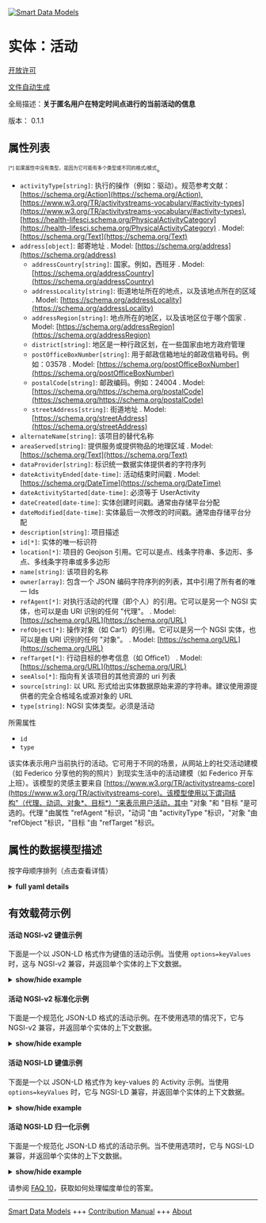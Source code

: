 <!-- 10-Header -->      
[![Smart Data Models](https://smartdatamodels.org/wp-content/uploads/2022/01/SmartDataModels_logo.png "Logo")](https://smartdatamodels.org)      
实体：活动      
=====<!-- /10-Header -->      
<!-- 15-License -->      
[开放许可](https://github.com/smart-data-models//dataModel.User/blob/master/Activity/LICENSE.md)      
[文件自动生成](https://docs.google.com/presentation/d/e/2PACX-1vTs-Ng5dIAwkg91oTTUdt8ua7woBXhPnwavZ0FxgR8BsAI_Ek3C5q97Nd94HS8KhP-r_quD4H0fgyt3/pub?start=false&loop=false&delayms=3000#slide=id.gb715ace035_0_60)      
<!-- /15-License -->      
<!-- 20-Description -->      
全局描述：**关于匿名用户在特定时间点进行的当前活动的信息**      
版本： 0.1.1      
<!-- /20-Description -->      
<!-- 30-PropertiesList -->      
## 属性列表      
<sup><sub>[*] 如果属性中没有类型，是因为它可能有多个类型或不同的格式/模式</sub></sup>。      
- `activityType[string]`: 执行的操作（例如：驱动）。规范参考文献：[https://schema.org/Action](https://schema.org/Action), [https://www.w3.org/TR/activitystreams-vocabulary/#activity-types](https://www.w3.org/TR/activitystreams-vocabulary/#activity-types), [https://health-lifesci.schema.org/PhysicalActivityCategory](https://health-lifesci.schema.org/PhysicalActivityCategory)  . Model: [https://schema.org/Text](https://schema.org/Text)- `address[object]`: 邮寄地址  . Model: [https://schema.org/address](https://schema.org/address)	- `addressCountry[string]`: 国家。例如，西班牙  . Model: [https://schema.org/addressCountry](https://schema.org/addressCountry)      
	- `addressLocality[string]`: 街道地址所在的地点，以及该地点所在的区域  . Model: [https://schema.org/addressLocality](https://schema.org/addressLocality)      
	- `addressRegion[string]`: 地点所在的地区，以及该地区位于哪个国家  . Model: [https://schema.org/addressRegion](https://schema.org/addressRegion)      
	- `district[string]`: 地区是一种行政区划，在一些国家由地方政府管理        
	- `postOfficeBoxNumber[string]`: 用于邮政信箱地址的邮政信箱号码。例如：03578  . Model: [https://schema.org/postOfficeBoxNumber](https://schema.org/postOfficeBoxNumber)      
	- `postalCode[string]`: 邮政编码。例如：24004  . Model: [https://schema.org/https://schema.org/postalCode](https://schema.org/https://schema.org/postalCode)      
	- `streetAddress[string]`: 街道地址  . Model: [https://schema.org/streetAddress](https://schema.org/streetAddress)      
- `alternateName[string]`: 该项目的替代名称  - `areaServed[string]`: 提供服务或提供物品的地理区域  . Model: [https://schema.org/Text](https://schema.org/Text)- `dataProvider[string]`: 标识统一数据实体提供者的字符序列  - `dateActivityEnded[date-time]`: 活动结束时间戳  . Model: [https://schema.org/DateTime](https://schema.org/DateTime)- `dateActivityStarted[date-time]`: 必须等于 UserActivity  - `dateCreated[date-time]`: 实体创建时间戳。通常由存储平台分配  - `dateModified[date-time]`: 实体最后一次修改的时间戳。通常由存储平台分配  - `description[string]`: 项目描述  - `id[*]`: 实体的唯一标识符  - `location[*]`: 项目的 Geojson 引用。它可以是点、线条字符串、多边形、多点、多线条字符串或多多边形  - `name[string]`: 该项目的名称  - `owner[array]`: 包含一个 JSON 编码字符序列的列表，其中引用了所有者的唯一 Ids  - `refAgent[*]`: 对执行活动的代理（即个人）的引用。它可以是另一个 NGSI 实体，也可以是由 URI 识别的任何 "代理"。  . Model: [https://schema.org/URL](https://schema.org/URL)- `refObject[*]`: 操作对象（如 Car1）的引用。它可以是另一个 NGSI 实体，也可以是由 URI 识别的任何 "对象"。  . Model: [https://schema.org/URL](https://schema.org/URL)- `refTarget[*]`: 行动目标的参考信息（如 Office1）  . Model: [https://schema.org/URL](https://schema.org/URL)- `seeAlso[*]`: 指向有关该项目的其他资源的 uri 列表  - `source[string]`: 以 URL 形式给出实体数据原始来源的字符串。建议使用源提供者的完全合格域名或源对象的 URL  - `type[string]`: NGSI 实体类型。必须是活动  <!-- /30-PropertiesList -->      
<!-- 35-RequiredProperties -->      
所需属性      
- `id`  - `type`  <!-- /35-RequiredProperties -->      
<!-- 40-RequiredProperties -->      
该实体表示用户当前执行的活动。它可用于不同的场景，从网站上的社交活动建模（如 Federico 分享他的狗的照片）到现实生活中的活动建模（如 Federico 开车上班）。该模型的灵感主要来自 [https://www.w3.org/TR/activitystreams-core](https://www.w3.org/TR/activitystreams-core)。该模型使用以下谓词结构"（代理、动词、对象*、目标*）"来表示用户活动，其中 "对象 "和 "目标 "是可选的。代理 "由属性 "refAgent "标识，"动词 "由 "activityType "标识，"对象 "由 "refObject "标识，"目标 "由 "refTarget "标识。      
<!-- /40-RequiredProperties -->      
<!-- 50-DataModelHeader -->      
## 属性的数据模型描述      
按字母顺序排列（点击查看详情）      
<!-- /50-DataModelHeader -->      
<!-- 60-ModelYaml -->      
<details><summary><strong>full yaml details</strong></summary>        
```yaml      
Activity:        
  description: Information on the current activity performed by an anonymized user in a given point in time        
  properties:        
    activityType:        
      description: "The action performed (e.g. Drive). Normative References: [https://schema.org/Action](https://schema.org/Action), [https://www.w3.org/TR/activitystreams-vocabulary/#activity-types](https://www.w3.org/TR/activitystreams-vocabulary/#activity-types), [https://health-lifesci.schema.org/PhysicalActivityCategory](https://health-lifesci.schema.org/PhysicalActivityCategory)"        
      type: string        
      x-ngsi:        
        model: https://schema.org/Text        
        type: Property        
    address:        
      description: The mailing address        
      properties:        
        addressCountry:        
          description: 'The country. For example, Spain'        
          type: string        
          x-ngsi:        
            model: https://schema.org/addressCountry        
            type: Property        
        addressLocality:        
          description: 'The locality in which the street address is, and which is in the region'        
          type: string        
          x-ngsi:        
            model: https://schema.org/addressLocality        
            type: Property        
        addressRegion:        
          description: 'The region in which the locality is, and which is in the country'        
          type: string        
          x-ngsi:        
            model: https://schema.org/addressRegion        
            type: Property        
        district:        
          description: 'A district is a type of administrative division that, in some countries, is managed by the local government'        
          type: string        
          x-ngsi:        
            type: Property        
        postOfficeBoxNumber:        
          description: 'The post office box number for PO box addresses. For example, 03578'        
          type: string        
          x-ngsi:        
            model: https://schema.org/postOfficeBoxNumber        
            type: Property        
        postalCode:        
          description: 'The postal code. For example, 24004'        
          type: string        
          x-ngsi:        
            model: https://schema.org/https://schema.org/postalCode        
            type: Property        
        streetAddress:        
          description: The street address        
          type: string        
          x-ngsi:        
            model: https://schema.org/streetAddress        
            type: Property        
        streetNr:        
          description: Number identifying a specific property on a public street        
          type: string        
          x-ngsi:        
            type: Property        
      type: object        
      x-ngsi:        
        model: https://schema.org/address        
        type: Property        
    alternateName:        
      description: An alternative name for this item        
      type: string        
      x-ngsi:        
        type: Property        
    areaServed:        
      description: The geographic area where a service or offered item is provided        
      type: string        
      x-ngsi:        
        model: https://schema.org/Text        
        type: Property        
    dataProvider:        
      description: A sequence of characters identifying the provider of the harmonised data entity        
      type: string        
      x-ngsi:        
        type: Property        
    dateActivityEnded:        
      description: Activity's end timestamp        
      format: date-time        
      type: string        
      x-ngsi:        
        model: https://schema.org/DateTime        
        type: Property        
    dateActivityStarted:        
      description: It must be equal to UserActivity        
      format: date-time        
      type: string        
      x-ngsi:        
        type: Property        
    dateCreated:        
      description: Entity creation timestamp. This will usually be allocated by the storage platform        
      format: date-time        
      type: string        
      x-ngsi:        
        type: Property        
    dateModified:        
      description: Timestamp of the last modification of the entity. This will usually be allocated by the storage platform        
      format: date-time        
      type: string        
      x-ngsi:        
        type: Property        
    description:        
      description: A description of this item        
      type: string        
      x-ngsi:        
        type: Property        
    id:        
      anyOf:        
        - description: Identifier format of any NGSI entity        
          maxLength: 256        
          minLength: 1        
          pattern: ^[\w\-\.\{\}\$\+\*\[\]`|~^@!,:\\]+$        
          type: string        
          x-ngsi:        
            type: Property        
        - description: Identifier format of any NGSI entity        
          format: uri        
          type: string        
          x-ngsi:        
            type: Property        
      description: Unique identifier of the entity        
      x-ngsi:        
        type: Property        
    location:        
      description: 'Geojson reference to the item. It can be Point, LineString, Polygon, MultiPoint, MultiLineString or MultiPolygon'        
      oneOf:        
        - description: Geojson reference to the item. Point        
          properties:        
            bbox:        
              items:        
                type: number        
              minItems: 4        
              type: array        
            coordinates:        
              items:        
                type: number        
              minItems: 2        
              type: array        
            type:        
              enum:        
                - Point        
              type: string        
          required:        
            - type        
            - coordinates        
          title: GeoJSON Point        
          type: object        
          x-ngsi:        
            type: GeoProperty        
        - description: Geojson reference to the item. LineString        
          properties:        
            bbox:        
              items:        
                type: number        
              minItems: 4        
              type: array        
            coordinates:        
              items:        
                items:        
                  type: number        
                minItems: 2        
                type: array        
              minItems: 2        
              type: array        
            type:        
              enum:        
                - LineString        
              type: string        
          required:        
            - type        
            - coordinates        
          title: GeoJSON LineString        
          type: object        
          x-ngsi:        
            type: GeoProperty        
        - description: Geojson reference to the item. Polygon        
          properties:        
            bbox:        
              items:        
                type: number        
              minItems: 4        
              type: array        
            coordinates:        
              items:        
                items:        
                  items:        
                    type: number        
                  minItems: 2        
                  type: array        
                minItems: 4        
                type: array        
              type: array        
            type:        
              enum:        
                - Polygon        
              type: string        
          required:        
            - type        
            - coordinates        
          title: GeoJSON Polygon        
          type: object        
          x-ngsi:        
            type: GeoProperty        
        - description: Geojson reference to the item. MultiPoint        
          properties:        
            bbox:        
              items:        
                type: number        
              minItems: 4        
              type: array        
            coordinates:        
              items:        
                items:        
                  type: number        
                minItems: 2        
                type: array        
              type: array        
            type:        
              enum:        
                - MultiPoint        
              type: string        
          required:        
            - type        
            - coordinates        
          title: GeoJSON MultiPoint        
          type: object        
          x-ngsi:        
            type: GeoProperty        
        - description: Geojson reference to the item. MultiLineString        
          properties:        
            bbox:        
              items:        
                type: number        
              minItems: 4        
              type: array        
            coordinates:        
              items:        
                items:        
                  items:        
                    type: number        
                  minItems: 2        
                  type: array        
                minItems: 2        
                type: array        
              type: array        
            type:        
              enum:        
                - MultiLineString        
              type: string        
          required:        
            - type        
            - coordinates        
          title: GeoJSON MultiLineString        
          type: object        
          x-ngsi:        
            type: GeoProperty        
        - description: Geojson reference to the item. MultiLineString        
          properties:        
            bbox:        
              items:        
                type: number        
              minItems: 4        
              type: array        
            coordinates:        
              items:        
                items:        
                  items:        
                    items:        
                      type: number        
                    minItems: 2        
                    type: array        
                  minItems: 4        
                  type: array        
                type: array        
              type: array        
            type:        
              enum:        
                - MultiPolygon        
              type: string        
          required:        
            - type        
            - coordinates        
          title: GeoJSON MultiPolygon        
          type: object        
          x-ngsi:        
            type: GeoProperty        
      x-ngsi:        
        type: GeoProperty        
    name:        
      description: The name of this item        
      type: string        
      x-ngsi:        
        type: Property        
    owner:        
      description: A List containing a JSON encoded sequence of characters referencing the unique Ids of the owner(s)        
      items:        
        anyOf:        
          - description: Identifier format of any NGSI entity        
            maxLength: 256        
            minLength: 1        
            pattern: ^[\w\-\.\{\}\$\+\*\[\]`|~^@!,:\\]+$        
            type: string        
            x-ngsi:        
              type: Property        
          - description: Identifier format of any NGSI entity        
            format: uri        
            type: string        
            x-ngsi:        
              type: Property        
        description: Unique identifier of the entity        
        x-ngsi:        
          type: Property        
      type: array        
      x-ngsi:        
        type: Property        
    refAgent:        
      anyOf:        
        - description: Identifier format of any NGSI entity        
          maxLength: 256        
          minLength: 1        
          pattern: ^[\w\-\.\{\}\$\+\*\[\]`|~^@!,:\\]+$        
          type: string        
          x-ngsi:        
            type: Property        
        - description: Identifier format of any NGSI entity        
          format: uri        
          type: string        
          x-ngsi:        
            type: Property        
      description: Reference to the agent (i.e. a person) performing the activity. It may be another NGSI Entity or any `Agent` identified by an URI        
      x-ngsi:        
        model: https://schema.org/URL        
        type: Relationship        
    refObject:        
      anyOf:        
        - description: Identifier format of any NGSI entity        
          maxLength: 256        
          minLength: 1        
          pattern: ^[\w\-\.\{\}\$\+\*\[\]`|~^@!,:\\]+$        
          type: string        
          x-ngsi:        
            type: Property        
        - description: Identifier format of any NGSI entity        
          format: uri        
          type: string        
          x-ngsi:        
            type: Property        
      description: Reference to the object of the action (e.g. Car1). It may be another NGSI Entity or any `Object` identified by an URI        
      x-ngsi:        
        model: https://schema.org/URL        
        type: Relationship        
    refTarget:        
      anyOf:        
        - description: Identifier format of any NGSI entity        
          maxLength: 256        
          minLength: 1        
          pattern: ^[\w\-\.\{\}\$\+\*\[\]`|~^@!,:\\]+$        
          type: string        
          x-ngsi:        
            type: Property        
        - description: Identifier format of any NGSI entity        
          format: uri        
          type: string        
          x-ngsi:        
            type: Property        
      description: Reference to the target of the action (e.g. Office1)        
      x-ngsi:        
        model: https://schema.org/URL        
        type: Relationship        
    seeAlso:        
      description: list of uri pointing to additional resources about the item        
      oneOf:        
        - items:        
            format: uri        
            type: string        
          minItems: 1        
          type: array        
        - format: uri        
          type: string        
      x-ngsi:        
        type: Property        
    source:        
      description: 'A sequence of characters giving the original source of the entity data as a URL. Recommended to be the fully qualified domain name of the source provider, or the URL to the source object'        
      type: string        
      x-ngsi:        
        type: Property        
    type:        
      description: NGSI Entity type. It has to be Activity        
      enum:        
        - Activity        
      type: string        
      x-ngsi:        
        type: Property        
  required:        
    - type        
    - id        
  type: object        
  x-derived-from: ""        
  x-disclaimer: 'Redistribution and use in source and binary forms, with or without modification, are permitted  provided that the license conditions are met. Copyleft (c) 2022 Contributors to Smart Data Models Program'        
  x-license-url: https://github.com/smart-data-models/dataModel.User/blob/master/Activity/LICENSE.md        
  x-model-schema: https://smart-data-models.github.io/dataModel.User/Activity/schema.json        
  x-model-tags: ""        
  x-version: 0.1.1        
```      
</details>        
<!-- /60-ModelYaml -->      
<!-- 70-MiddleNotes -->      
<!-- /70-MiddleNotes -->      
<!-- 80-Examples -->      
## 有效载荷示例      
#### 活动 NGSI-v2 键值示例      
下面是一个以 JSON-LD 格式作为键值的活动示例。当使用 `options=keyValues` 时，这与 NGSI-v2 兼容，并返回单个实体的上下文数据。      
<details><summary><strong>show/hide example</strong></summary>        
```json  
{  
  "id": "UserActivity1",  
  "type": "Activity",  
  "activityType": "Drive",  
  "description": "User1 drive Car1 to Office1",  
  "dateActivityStarted": "2016-11-30T07:00:00.00Z",  
  "refObject": "Car1",  
  "refTarget": "Office1",  
  "refAgent": "User1"  
}  
```  
</details>      
#### 活动 NGSI-v2 标准化示例      
下面是一个规范化 JSON-LD 格式的活动示例。在不使用选项的情况下，它与 NGSI-v2 兼容，并返回单个实体的上下文数据。      
<details><summary><strong>show/hide example</strong></summary>        
```json  
{  
  "id": "UserActivity1",  
  "type": "Activity",  
  "description": {  
    "type": "Text",  
    "value": "User1 drive Car1 to Office1"  
  },  
  "refTarget": {  
    "type": "Text",  
    "value": "Office1"  
  },  
  "activityType": {  
    "type": "Text",  
    "value": "Drive"  
  },  
  "dateActivityStarted": {  
    "type": "DateTime",  
    "value": "2016-11-30T07:00:00.00Z"  
  },  
  "refAgent": {  
    "type": "Text",  
    "value": "User1"  
  },  
  "refObject": {  
    "type": "Text",  
    "value": "Car1"  
  }  
}  
```  
</details>      
#### 活动 NGSI-LD 键值示例      
下面是一个以 JSON-LD 格式作为 key-values 的 Activity 示例。当使用 `options=keyValues` 时，它与 NGSI-LD 兼容，并返回单个实体的上下文数据。      
<details><summary><strong>show/hide example</strong></summary>        
```json  
{  
  "id": "urn:ngsi-ld:UserActivity:UserActivity1",  
  "type": "Activity",  
  "activityType": "Drive",  
  "dateActivityStarted": "2016-11-30T07:00:00.00Z",  
  "description": "User1 drive Car1 to Office1",  
  "refAgent": "urn:ngsi-ld:Agent:User1",  
  "refObject": "urn:ngsi-ld:Object:Car1",  
  "refTarget": "urn:ngsi-ld:Target:Office1",  
  "@context": [  
    "https://uri.etsi.org/ngsi-ld/v1/ngsi-ld-core-context.jsonld",  
    "https://raw.githubusercontent.com/smart-data-models/dataModel.User/master/context.jsonld"  
  ]  
}  
```  
</details>      
#### 活动 NGSI-LD 归一化示例      
下面是一个规范化 JSON-LD 格式的活动示例。当不使用选项时，它与 NGSI-LD 兼容，并返回单个实体的上下文数据。      
<details><summary><strong>show/hide example</strong></summary>        
```json  
{  
    "id": "urn:ngsi-ld:UserActivity:UserActivity1",  
    "type": "Activity",  
    "activityType": {  
        "type": "Property",  
        "value": "Drive"  
    },  
    "dateActivityStarted": {  
        "type": "Property",  
        "value": {  
            "@type": "DateTime",  
            "@value": "2016-11-30T07:00:00.00Z"  
        }  
    },  
    "description": {  
        "type": "Property",  
        "value": "User1 drive Car1 to Office1"  
    },  
    "refAgent": {  
        "type": "Relationship",  
        "object": "urn:ngsi-ld:Agent:User1"  
    },  
    "refObject": {  
        "type": "Relationship",  
        "object": "urn:ngsi-ld:Object:Car1"  
    },  
    "refTarget": {  
        "type": "Relationship",  
        "object": "urn:ngsi-ld:Target:Office1"  
    },  
    "@context": [  
        "https://uri.etsi.org/ngsi-ld/v1/ngsi-ld-core-context.jsonld",  
        "https://raw.githubusercontent.com/smart-data-models/dataModel.User/master/context.jsonld"  
    ]  
}  
```  
</details><!-- /80-Examples -->      
<!-- 90-FooterNotes -->      
<!-- /90-FooterNotes -->      
<!-- 95-Units -->      
请参阅 [FAQ 10](https://smartdatamodels.org/index.php/faqs/)，获取如何处理幅度单位的答案。      
<!-- /95-Units -->      
<!-- 97-LastFooter -->      
---      
[Smart Data Models](https://smartdatamodels.org) +++ [Contribution Manual](https://bit.ly/contribution_manual) +++ [About](https://bit.ly/Introduction_SDM)<!-- /97-LastFooter -->      
